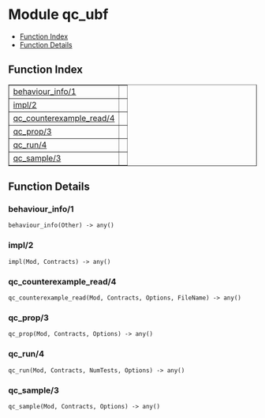 

# Module qc_ubf #
* [Function Index](#index)
* [Function Details](#functions)


<a name="index"></a>

## Function Index ##


<table width="100%" border="1" cellspacing="0" cellpadding="2" summary="function index"><tr><td valign="top"><a href="#behaviour_info-1">behaviour_info/1</a></td><td></td></tr><tr><td valign="top"><a href="#impl-2">impl/2</a></td><td></td></tr><tr><td valign="top"><a href="#qc_counterexample_read-4">qc_counterexample_read/4</a></td><td></td></tr><tr><td valign="top"><a href="#qc_prop-3">qc_prop/3</a></td><td></td></tr><tr><td valign="top"><a href="#qc_run-4">qc_run/4</a></td><td></td></tr><tr><td valign="top"><a href="#qc_sample-3">qc_sample/3</a></td><td></td></tr></table>


<a name="functions"></a>

## Function Details ##

<a name="behaviour_info-1"></a>

### behaviour_info/1 ###

`behaviour_info(Other) -> any()`


<a name="impl-2"></a>

### impl/2 ###

`impl(Mod, Contracts) -> any()`


<a name="qc_counterexample_read-4"></a>

### qc_counterexample_read/4 ###

`qc_counterexample_read(Mod, Contracts, Options, FileName) -> any()`


<a name="qc_prop-3"></a>

### qc_prop/3 ###

`qc_prop(Mod, Contracts, Options) -> any()`


<a name="qc_run-4"></a>

### qc_run/4 ###

`qc_run(Mod, Contracts, NumTests, Options) -> any()`


<a name="qc_sample-3"></a>

### qc_sample/3 ###

`qc_sample(Mod, Contracts, Options) -> any()`


